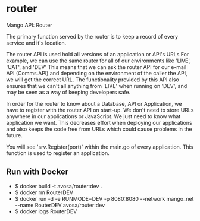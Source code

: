 # router
Mango API: Router

The primary function served by the router is to keep a record of every service and it's location.

The router API is used hold all versions of an application or API's URLs
For example, we can use the same router for all of our environments like 'LIVE', 'UAT', and 'DEV'
This means that we can ask the router API for our e-mail API (Comms.API) and depending on the environment of the caller
the API, we will get the correct URL.
The functionality provided by this API also ensures that we can't all anything from 'LIVE' when running on 'DEV',
and may be seen as a way of keeping developers safe.

In order for the router to know about a Database, API or Application, we have to register with the router API on start-up.
We don't need to store URLs anywhere in our applications or JavaScript.
We just need to know what application we want.
This decreases effort when deploying our applications and also keeps the code free from URLs which could cause problems in the future.

You will see 'srv.Register(port)' within the main.go of every application.
This function is used to register an application.

## Run with Docker
* $ docker build -t avosa/router:dev .
* $ docker rm RouterDEV
* $ docker run -d -e RUNMODE=DEV -p 8080:8080 --network mango_net --name RouterDEV avosa/router:dev 
* $ docker logs RouterDEV
